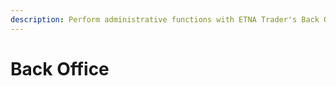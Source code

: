```yaml
---
description: Perform administrative functions with ETNA Trader's Back Office
---
```


# Back Office

